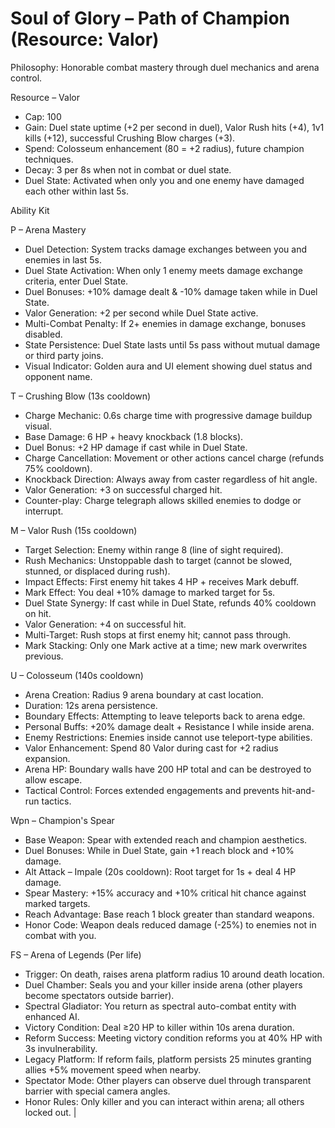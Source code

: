 # Soul of Glory – Path of Champion (Resource: Valor)

Philosophy: Honorable combat mastery through duel mechanics and arena control.

Resource – Valor
- Cap: 100
- Gain: Duel state uptime (+2 per second in duel), Valor Rush hits (+4), 1v1 kills (+12), successful Crushing Blow charges (+3).
- Spend: Colosseum enhancement (80 = +2 radius), future champion techniques.
- Decay: 3 per 8s when not in combat or duel state.
- Duel State: Activated when only you and one enemy have damaged each other within last 5s.

Ability Kit

P – Arena Mastery
- Duel Detection: System tracks damage exchanges between you and enemies in last 5s.
- Duel State Activation: When only 1 enemy meets damage exchange criteria, enter Duel State.
- Duel Bonuses: +10% damage dealt & -10% damage taken while in Duel State.
- Valor Generation: +2 per second while Duel State active.
- Multi-Combat Penalty: If 2+ enemies in damage exchange, bonuses disabled.
- State Persistence: Duel State lasts until 5s pass without mutual damage or third party joins.
- Visual Indicator: Golden aura and UI element showing duel status and opponent name.

T – Crushing Blow (13s cooldown)
- Charge Mechanic: 0.6s charge time with progressive damage buildup visual.
- Base Damage: 6 HP + heavy knockback (1.8 blocks).
- Duel Bonus: +2 HP damage if cast while in Duel State.
- Charge Cancellation: Movement or other actions cancel charge (refunds 75% cooldown).
- Knockback Direction: Always away from caster regardless of hit angle.
- Valor Generation: +3 on successful charged hit.
- Counter-play: Charge telegraph allows skilled enemies to dodge or interrupt.

M – Valor Rush (15s cooldown)
- Target Selection: Enemy within range 8 (line of sight required).
- Rush Mechanics: Unstoppable dash to target (cannot be slowed, stunned, or displaced during rush).
- Impact Effects: First enemy hit takes 4 HP + receives Mark debuff.
- Mark Effect: You deal +10% damage to marked target for 5s.
- Duel State Synergy: If cast while in Duel State, refunds 40% cooldown on hit.
- Valor Generation: +4 on successful hit.
- Multi-Target: Rush stops at first enemy hit; cannot pass through.
- Mark Stacking: Only one Mark active at a time; new mark overwrites previous.

U – Colosseum (140s cooldown)
- Arena Creation: Radius 9 arena boundary at cast location.
- Duration: 12s arena persistence.
- Boundary Effects: Attempting to leave teleports back to arena edge.
- Personal Buffs: +20% damage dealt + Resistance I while inside arena.
- Enemy Restrictions: Enemies inside cannot use teleport-type abilities.
- Valor Enhancement: Spend 80 Valor during cast for +2 radius expansion.
- Arena HP: Boundary walls have 200 HP total and can be destroyed to allow escape.
- Tactical Control: Forces extended engagements and prevents hit-and-run tactics.

Wpn – Champion's Spear
- Base Weapon: Spear with extended reach and champion aesthetics.
- Duel Bonuses: While in Duel State, gain +1 reach block and +10% damage.
- Alt Attack – Impale (20s cooldown): Root target for 1s + deal 4 HP damage.
- Spear Mastery: +15% accuracy and +10% critical hit chance against marked targets.
- Reach Advantage: Base reach 1 block greater than standard weapons.
- Honor Code: Weapon deals reduced damage (-25%) to enemies not in combat with you.

FS – Arena of Legends (Per life)
- Trigger: On death, raises arena platform radius 10 around death location.
- Duel Chamber: Seals you and your killer inside arena (other players become spectators outside barrier).
- Spectral Gladiator: You return as spectral auto-combat entity with enhanced AI.
- Victory Condition: Deal ≥20 HP to killer within 10s arena duration.
- Reform Success: Meeting victory condition reforms you at 40% HP with 3s invulnerability.
- Legacy Platform: If reform fails, platform persists 25 minutes granting allies +5% movement speed when nearby.
- Spectator Mode: Other players can observe duel through transparent barrier with special camera angles.
- Honor Rules: Only killer and you can interact within arena; all others locked out. |
